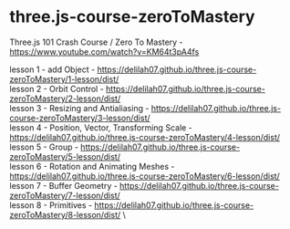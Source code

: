 # three.js-course-zeroToMastery

Three.js 101 Crash Course / Zero To Mastery - https://www.youtube.com/watch?v=KM64t3pA4fs

lesson 1 - add Object - https://delilah07.github.io/three.js-course-zeroToMastery/1-lesson/dist/ \
lesson 2 - Orbit Control - https://delilah07.github.io/three.js-course-zeroToMastery/2-lesson/dist/ \
lesson 3 - Resizing and Antialiasing - https://delilah07.github.io/three.js-course-zeroToMastery/3-lesson/dist/ \
lesson 4 - Position, Vector, Transforming Scale - https://delilah07.github.io/three.js-course-zeroToMastery/4-lesson/dist/ \
lesson 5 - Group - https://delilah07.github.io/three.js-course-zeroToMastery/5-lesson/dist/ \
lesson 6 - Rotation and Animating Meshes - https://delilah07.github.io/three.js-course-zeroToMastery/6-lesson/dist/ \
lesson 7 - Buffer Geometry - https://delilah07.github.io/three.js-course-zeroToMastery/7-lesson/dist/ \
lesson 8 - Primitives - https://delilah07.github.io/three.js-course-zeroToMastery/8-lesson/dist/ \
